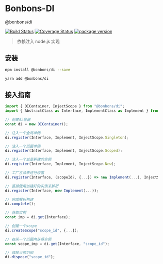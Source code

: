 # Bonbons-DI

@bonbons/di

[![Build Status](https://travis-ci.org/ws-Bonbons/options.svg?branch=master)](https://travis-ci.org/ws-Bonbons/options)
[![Coverage Status](https://coveralls.io/repos/github/ws-Bonbons/di/badge.svg?branch=master)](https://coveralls.io/github/ws-Bonbons/di?branch=master)
[![package version](https://badge.fury.io/js/%40bonbons%2Fdi.svg)](https://badge.fury.io/js/%40bonbons%2Fdi.svg)

> 依赖注入 node.js 实现

## 安装

```bash
npm install @bonbons/di --save
```

```bash
yarn add @bonbons/di
```

## 接入指南

```typescript
import { DIContainer, InjectScope } from "@bonbons/di";
import { AbstractClass as Interface, ImplementClass as Implement } from "your/code";

// 创建di容器
const di = new DIContainer();

// 注入一个全局单例
di.register(Interface, Implement, InjectScope.Singleton);

// 注入一个范围单例
di.register(Interface, Implement, InjectScope.Scoped);

// 注入一个总是新建的实例
di.register(Interface, Implement, InjectScope.New);

// 工厂方法来进行设置
di.register(Interface, (scopeId?, {...}) => new Implement(...), InjectScope.Singleton);

// 直接使用创建好的实例来解析
di.register(Interface, new Implement(...));

// 完成解析构建
di.complete();

// 获取实例
const imp = di.get(Interface);

// 创建一个scope
di.createScope("scope_id", {...});

// 在某一个范围内获得实例
const scope_imp = di.get(Interface, "scope_id");

// 释放当前范围
di.dispose("scope_id");
```

